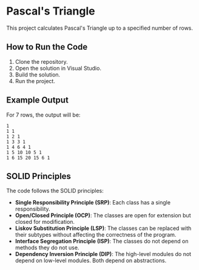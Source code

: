 # Pascal's Triangle

This project calculates Pascal's Triangle up to a specified number of rows.

## How to Run the Code

1. Clone the repository.
2. Open the solution in Visual Studio.
3. Build the solution.
4. Run the project.

## Example Output

For 7 rows, the output will be:

```
1 
1 1 
1 2 1 
1 3 3 1 
1 4 6 4 1 
1 5 10 10 5 1 
1 6 15 20 15 6 1 
```

## SOLID Principles

The code follows the SOLID principles:

- **Single Responsibility Principle (SRP)**: Each class has a single responsibility.
- **Open/Closed Principle (OCP)**: The classes are open for extension but closed for modification.
- **Liskov Substitution Principle (LSP)**: The classes can be replaced with their subtypes without affecting the correctness of the program.
- **Interface Segregation Principle (ISP)**: The classes do not depend on methods they do not use.
- **Dependency Inversion Principle (DIP)**: The high-level modules do not depend on low-level modules. Both depend on abstractions.
